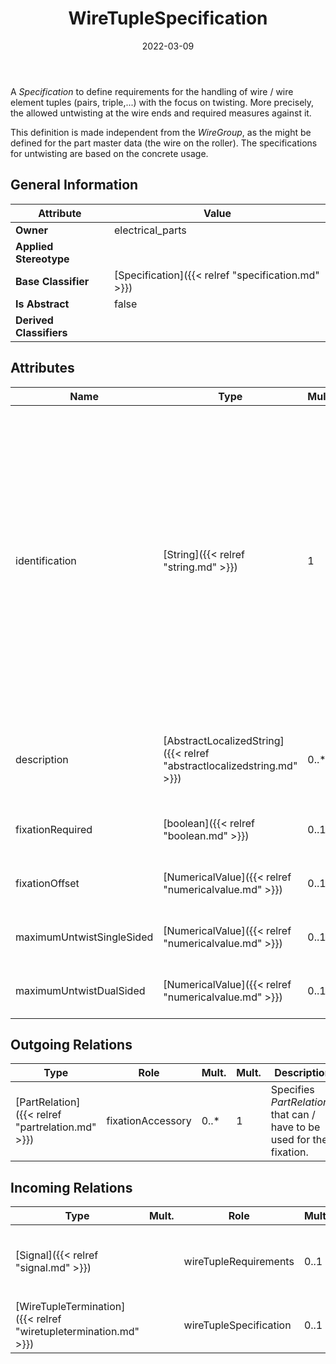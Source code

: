 ﻿---
title: WireTupleSpecification
toc: false
type: specs
date: "2022-03-09"
draft: false
specification: VEC
version: 2.0.0
documentType: "Recommendation"
elementType: Class
classes:
  - WireTupleSpecification
menu_name: vec-2.0.0
---
<p> A <i>Specification</i> to define requirements for the handling of wire / wire element tuples (pairs, triple,...) with the focus on twisting. More precisely, the allowed untwisting at the wire ends and required measures against it.      </p>      <p> This definition is made independent from the <i>WireGroup</i>, as the might be defined for the part master data (the wire on the roller). The specifications for untwisting are based on the concrete usage.      </p>

## General Information

| Attribute               | Value |
|-------------------------|-------|
| **Owner**               | electrical_parts |
| **Applied Stereotype**  |   |
| **Base Classifier**     | [Specification]({{< relref "specification.md" >}})<br/>  |
| **Is Abstract**         | false |
| **Derived Classifiers** |   |

## Attributes
|  Name  |  Type  |  Mult.  |  Description  |  Owning Classifier  |
|--------|--------|---------|---------------|--------------|
|identification | [String]({{< relref "string.md" >}}) | 1 | <p> Specifies a unique identification of the specification. The identification is guaranteed to be unique within the document containing the specification. For all VEC-documents a Specification-instance can be trusted to be identical if the DocumentVersion-instance is the same (see DocumentVersion) and the identification of the Specification is the same.      </p> | [Specification]({{< relref "specification.md" >}}) |
|description | [AbstractLocalizedString]({{< relref "abstractlocalizedstring.md" >}}) | 0..* | <p> Specifies additional, human readable information about the specification.      </p> | [Specification]({{< relref "specification.md" >}}) |
|fixationRequired | [boolean]({{< relref "boolean.md" >}}) | 0..1 | Specifies if a fixation to prevent untwisting is required. | [WireTupleSpecification]({{< relref "wiretuplespecification.md" >}}) |
|fixationOffset | [NumericalValue]({{< relref "numericalvalue.md" >}}) | 0..1 | The offset from the wire end, at which the fixation has to be placed. | [WireTupleSpecification]({{< relref "wiretuplespecification.md" >}}) |
|maximumUntwistSingleSided | [NumericalValue]({{< relref "numericalvalue.md" >}}) | 0..1 | Specifies the maximum untwist for one side. | [WireTupleSpecification]({{< relref "wiretuplespecification.md" >}}) |
|maximumUntwistDualSided | [NumericalValue]({{< relref "numericalvalue.md" >}}) | 0..1 | Specifies the maximum untwist for both sides together (A+B). | [WireTupleSpecification]({{< relref "wiretuplespecification.md" >}}) |

## Outgoing Relations
|    Type  |   Role   |   Mult.   |   Mult.   |   Description   |
|----------|----------|-----------|-----------|-----------------|
| [PartRelation]({{< relref "partrelation.md" >}}) | fixationAccessory | 0..* | 1 | Specifies <i>PartRelations</i> that can / have to be used for the fixation. |
##  Incoming Relations
|    Type  |   Mult.  |   Role    |   Mult.   |   Description  |
|----------|----------|-----------|-----------|----------------|
| [Signal]({{< relref "signal.md" >}}) |  | wireTupleRequirements | 0..1 | <p> Defines a requirement for wire tuples.      </p> |
| [WireTupleTermination]({{< relref "wiretupletermination.md" >}}) |  | wireTupleSpecification | 0..1 |  |
